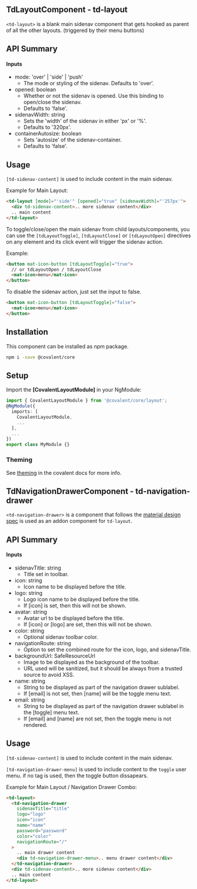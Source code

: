 ## TdLayoutComponent - td-layout

`<td-layout>` is a blank main sidenav component that gets hooked as parent of all the other layouts. (triggered by their menu buttons)

## API Summary

#### Inputs

- mode: 'over' | 'side' | 'push'
  - The mode or styling of the sidenav. Defaults to 'over'.
- opened: boolean
  - Whether or not the sidenav is opened. Use this binding to open/close the sidenav.
  - Defaults to 'false'.
- sidenavWidth: string
  - Sets the 'width' of the sidenav in either 'px' or '%'.
  - Defaults to '320px'.
- containerAutosize: boolean
  - Sets 'autosize' of the sidenav-container.
  - Defaults to 'false'.

## Usage

`[td-sidenav-content]` is used to include content in the main sidenav.

Example for Main Layout:

```html
<td-layout [mode]="'side'" [opened]="true" [sidenavWidth]="'257px'">
  <div td-sidenav-content>.. more sidenav content</div>
  .. main content
</td-layout>
```

To toggle/close/open the main sidenav from child layouts/components, you can use the `[tdLayoutToggle]`, `[tdLayoutClose]` or `[tdLayoutOpen]` directives on any element and its click event will trigger the sidenav action.

Example:

```html
<button mat-icon-button [tdLayoutToggle]="true">
  // or tdLayoutOpen / tdLayoutClose
  <mat-icon>menu</mat-icon>
</button>
```

To disable the sidenav action, just set the input to false.

```html
<button mat-icon-button [tdLayoutToggle]="false">
  <mat-icon>menu</mat-icon>
</button>
```

## Installation

This component can be installed as npm package.

```bash
npm i -save @covalent/core
```

## Setup

Import the **[CovalentLayoutModule]** in your NgModule:

```typescript
import { CovalentLayoutModule } from '@covalent/core/layout';
@NgModule({
  imports: [
    CovalentLayoutModule,
    ...
  ],
  ...
})
export class MyModule {}
```

### Theming

See [theming](https://teradata.github.io/covalent/#/docs/theme) in the covalent docs for more info.

## TdNavigationDrawerComponent - td-navigation-drawer

`<td-navigation-drawer>` is a component that follows the [material design spec](https://material.io/guidelines/patterns/navigation-drawer.html#navigation-drawer-specs) is used as an addon component for `td-layout`.

## API Summary

#### Inputs

- sidenavTitle: string
  - Title set in toolbar.
- icon: string
  - Icon name to be displayed before the title.
- logo: string
  - Logo icon name to be displayed before the title.
  - If [icon] is set, then this will not be shown.
- avatar: string
  - Avatar url to be displayed before the title.
  - If [icon] or [logo] are set, then this will not be shown.
- color: string
  - Optional sidenav toolbar color.
- navigationRoute: string
  - Option to set the combined route for the icon, logo, and sidenavTitle.
- backgroundUrl: SafeResourceUrl
  - Image to be displayed as the background of the toolbar.
  - URL used will be sanitized, but it should be always from a trusted source to avoid XSS.
- name: string
  - String to be displayed as part of the navigation drawer sublabel.
  - If [email] is not set, then [name] will be the toggle menu text.
- email: string
  - String to be displayed as part of the navigation drawer sublabel in the [toggle] menu text.
  - If [email] and [name] are not set, then the toggle menu is not rendered.

## Usage

`[td-sidenav-content]` is used to include content in the main sidenav.

`[td-navigation-drawer-menu]` is used to include content to the `toggle` user menu. if no tag is used, then the toggle button dissapears.

Example for Main Layout / Navigation Drawer Combo:

```html
<td-layout>
  <td-navigation-drawer
    sidenavTitle="title"
    logo="logo"
    icon="icon"
    name="name"
    password="password"
    color="color"
    navigationRoute="/"
  >
    .. main drawer content
    <div td-navigation-drawer-menu>.. menu drawer content</div>
  </td-navigation-drawer>
  <div td-sidenav-content>.. more sidenav content</div>
  .. main content
</td-layout>
```
